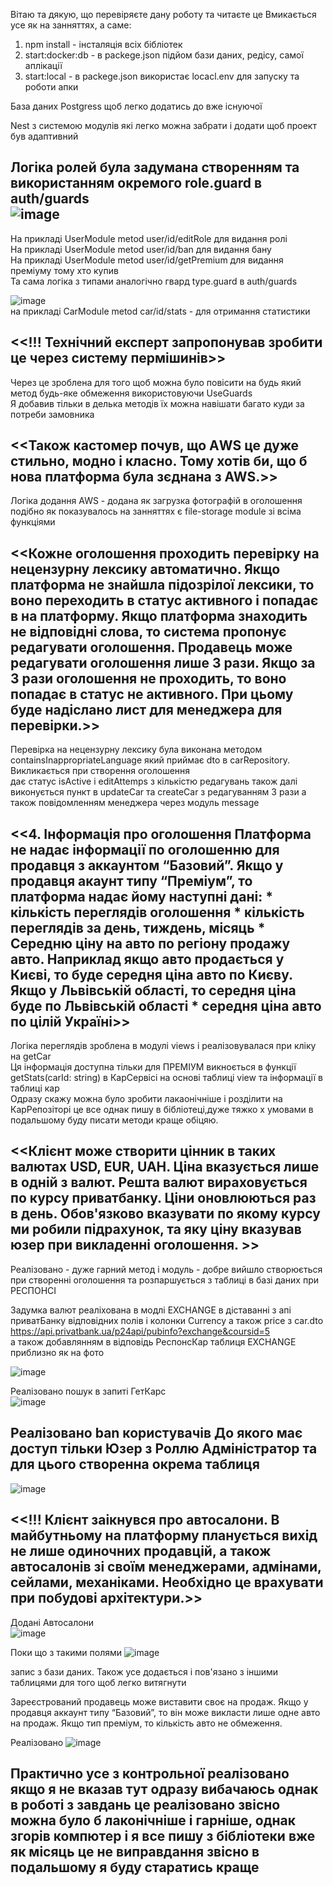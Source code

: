 Вітаю та дякую, що перевіряєте дану роботу та читаєте це 
Вмикається усе як на занняттях, а саме:</br>

1. npm install - інсталяція всіх бібліотек </br>
2. start:docker:db  - в packege.json підйом бази даних, редісу, самої аплікації </br>
3. start:local - в packege.json  використає locacl.env для запуску та роботи апки </br>

База даних Postgress щоб легко додатись до вже існуючої

Nest з системою модулів які легко можна забрати і додати щоб проект був адаптивний

Логіка ролей була задумана  створенням та використанням окремого role.guard в auth/guards</br>
![image](https://github.com/user-attachments/assets/9bb9c4ed-e2ec-41f9-bb59-a638da960187)
---------
Hа прикладі UserModule metod user/id/editRole для видання ролі </br>
На прикладі UserModule metod user/id/ban для видання бану</br>
На прикладі UserModule metod user/id/getPremium для видання преміуму тому хто купив</br>
Та сама логіка з типами аналогічно гвард type.guard в auth/guards</br>

![image](https://github.com/user-attachments/assets/b292d39c-fd8c-4937-bfb3-05e1941daa24)</br>
на прикладі CarModule metod car/id/stats - для отримання статистики </br>


<<!!! Технічний експерт запропонував зробити це через систему пермішинів>> </br>
-------------------
Через це зроблена для того щоб можна було повісити на будь який метод будь-яке обмеження використовуючи UseGuards</br>
Я добавив тільки в делька методів їх можна навішати багато куди за потреби замовника</br>


<<Також кастомер почув, що АWS це дуже стильно, модно і класно. Тому хотів би, що б нова платформа була зєднана з AWS.>></br>
-------------------
Логіка додання AWS - додана як загрузка фотографій в оголошення подібно як показувалось на занняттях є file-storage module зі всіма функціями </br>




<<Кожне оголошення проходить перевірку на нецензурну лексику автоматично.
Якщо платформа не знайшла підозрілої лексики, то воно переходить в статус активного і попадає в на платформу. Якщо платформа знаходить не відповідні слова, то система пропонує редагувати оголошення. Продавець може редагувати оголошення лише 3 рази. Якщо за 3 рази оголошення не проходить, то воно попадає в статус не активного. При цьому буде надіслано лист для менеджера для перевірки.>></br>
-------------------
Перевірка на нецензурну лексику була виконана методом containsInappropriateLanguage який приймає dto в carRepository. Викликається при створення оголошення </br>
дає статус isActive і editAttemps з кількістю редагувань також далі виконується  пункт в updateCar та createCar з редагуванням 3 рази а також повідомленням менеджера через модуль message</br>



<<4. Інформація про оголошення
	Платформа не надає інформації по оголошенню для продавця з аккаунтом “Базовий”. Якщо у продавця акаунт типу “Преміум”, то платформа надає йому наступні дані:
	* кількість переглядів оголошення
	* кількість переглядів за день, тиждень, місяць
	* Середню ціну на авто по регіону продажу авто.
Наприклад якщо авто продається у Києві, то буде середня ціна авто по Києву.
Якщо у Львівській області, то середня ціна буде по Львівській області
	* середня ціна авто по цілій Україні>></br>
-------------------
Логіка переглядів зроблена в модулі views і реалізовувалася при кліку на getCar </br>
Ця інформація доступна тільки для ПРЕМІУМ викноється в функції  getStats(carId: string) в КарСервісі на основі таблиці view та інформації в таблиці кар</br>
Одразу скажу можна було зробити лакаонічніше і розділити на КарРепозіторі це все однак пишу в бібліотеці,дуже тяжко х умовами в подальшому буду писати методи краще обіцяю. </br>


<<Клієнт може створити цінник в таких валютах USD, EUR, UAH. Ціна вказується лише в одній з валют. Решта валют вираховується по курсу приватбанку. Ціни оновлюються раз в день. Обов'язково вказувати по якому курсу ми робили підрахунок, та яку ціну вказував юзер при викладенні оголошення. >></br>
-------------------
Реалізовано - дуже гарний метод і модуль - добре вийшло створюється при створенні оголошення та розпаршується з таблиці в базі даних при РЕСПОНСІ</br>

Задумка валют реаліхована в модлі EXCHANGE  в діставанні з апі приватБанку відповідних полів і колонки Currency а також price з  car.dto </br>
https://api.privatbank.ua/p24api/pubinfo?exchange&coursid=5 </br>
а також добавлянням в відповідь РеспонсКар таблиця EXCHANGE приблизно як на фото </br>

![image](https://github.com/user-attachments/assets/0ba4681a-61ed-42d4-ad33-80113b1473e6)</br>


Реалізовано пошук в запиті ГетКарс</br>
![image](https://github.com/user-attachments/assets/fb210e2e-1b81-4846-b355-439a16333c56)</br>



Реалізовано ban користувачів До якого має доступ тільки Юзер з Роллю Адміністратор та для цього створенна окрема таблиця  </br>
-------------------
![image](https://github.com/user-attachments/assets/a6969ce9-9796-4eb2-afb3-9450b8a10e8c)</br>



<<!!! Клієнт заікнувся про автосалони. В майбутньому на платформу планується вихід не лише одиночних продавцій, а також автосалонів зі своїм менеджерами, адмінами, сейлами, механіками. Необхідно це врахувати при побудові архітектури.>></br>
-------------------
Додані Автосалони </br>
![image](https://github.com/user-attachments/assets/e47b4f28-b1c0-451b-9086-1b4d4a8b2d18)

Поки що з такими полями 
![image](https://github.com/user-attachments/assets/97a5af10-136f-49d9-8bd9-38b677416f02)

запис з бази даних. Також усе додається і пов'язано з іншими таблицями для того щоб легко витягнути 


Зареєстрований продавець може виставити своє на продаж. Якщо у  продавця аккаунт типу “Базовий”, то він може викласти лише одне авто на продаж. Якщо тип преміум, то кількість авто не обмеження.

Реалізовано
![image](https://github.com/user-attachments/assets/6416c971-36a6-4980-bfb7-da214a414dc3)


Практично усе  з контрольної реалізовано якщо я не вказав тут одразу вибачаюсь однак в роботі з завдань це реалізовано звісно можна було б лаконічніше і гарніше, однак 
згорів компютер і я все пишу з бібліотеки вже як місяць це не виправдання звісно в подальшому я буду старатись краще
-------------------




